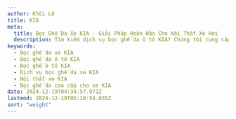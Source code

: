 ```yaml
---
author: Khôi Lê
title: KIA
meta:
  title: Bọc Ghế Da Xe KIA - Giải Pháp Hoàn Hảo Cho Nội Thất Xe Hơi
  description: Tìm kiếm dịch vụ bọc ghế da ô tô KIA? Chúng tôi cung cấp giải pháp bọc ghế da xe KIA chất lượng cao, bền đẹp và thời trang, giúp nâng tầm đẳng cấp nội thất xe hơi của bạn.
keywords:
  - Bọc ghế da xe KIA
  - Bọc ghế da ô tô KIA
  - Bọc ghế ô tô KIA
  - Dịch vụ bọc ghế da xe KIA
  - Nội thất xe KIA
  - Bọc ghế da cao cấp cho xe KIA
date: 2024-12-19T04:34:57.971Z
lastmod: 2024-12-19T05:10:54.035Z
sort: "weight"
---
```

